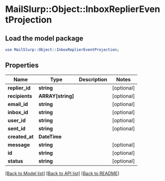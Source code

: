 # MailSlurp::Object::InboxReplierEventProjection

## Load the model package
```perl
use MailSlurp::Object::InboxReplierEventProjection;
```

## Properties
Name | Type | Description | Notes
------------ | ------------- | ------------- | -------------
**replier_id** | **string** |  | [optional] 
**recipients** | **ARRAY[string]** |  | [optional] 
**email_id** | **string** |  | [optional] 
**inbox_id** | **string** |  | [optional] 
**user_id** | **string** |  | [optional] 
**sent_id** | **string** |  | [optional] 
**created_at** | **DateTime** |  | 
**message** | **string** |  | [optional] 
**id** | **string** |  | [optional] 
**status** | **string** |  | [optional] 

[[Back to Model list]](../README#documentation-for-models) [[Back to API list]](../README#documentation-for-api-endpoints) [[Back to README]](../README)


